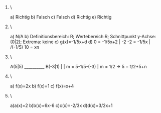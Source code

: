 1. \


    a) Richtig
    b) Falsch
    c) Falsch
    d) Richtig
    e) Richtig

2. \


    a) N/A
    b) Definitionsbereich: R; Wertebereich:R; Schnittpunkt y-Achse: (0|2); Extrema: keine
    c) g(x)=-1/5x+d
    d) 0 = -1/5x+2 | -2
       -2 = -1/5x  | /(-1/5)
       10 = xn

3. \


    A(5|5) __________
    B(-3|1)          |
                     |
    m = 5-1/5-(-3)   |
    m = 1/2          -> 5 = 1/2*5+n

4. \


    a) f(x)=2x
    b) f(x)=1
    c) f(x)=x+4

5. \


    a)a(x)=2
    b)b(x)=6x-6
    c)c(x)=-2/3x
    d)d(x)=3/2x+1
